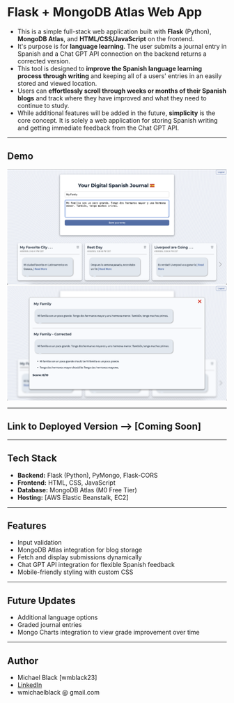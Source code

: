 # Flask + MongoDB Atlas Web App

- This is a simple full-stack web application built with **Flask** (Python), **MongoDB Atlas**, and **HTML/CSS/JavaScript** on the frontend.
- It's purpose is for **language learning**. The user submits a journal entry in Spanish and a Chat GPT API connection on the backend returns a corrected version.
- This tool is designed to **improve the Spanish language learning process through writing** and keeping all of a users' entries in an easily stored and viewed location.
- Users can **effortlessly scroll through weeks or months of their Spanish blogs** and track where they have improved and what they need to continue to study.
- While additional features will be added in the future, **simplicity** is the core concept. It is solely a web application for storing Spanish writing and getting immediate feedback from the Chat GPT API.
---

## Demo

![App Screenshot-1](static/images/post-blog.png)
![App Screenshot-3](static/images/expanded-blog.png)

---

## Link to Deployed Version --> [Coming Soon]

---

## Tech Stack

- **Backend:** Flask (Python), PyMongo, Flask-CORS
- **Frontend:** HTML, CSS, JavaScript
- **Database:** MongoDB Atlas (M0 Free Tier)
- **Hosting:** [AWS Elastic Beanstalk, EC2]

---

## Features

- Input validation
- MongoDB Atlas integration for blog storage
- Fetch and display submissions dynamically
- Chat GPT API integration for flexible Spanish feedback
- Mobile-friendly styling with custom CSS

---

## Future Updates
- Additional language options
- Graded journal entries
- Mongo Charts integration to view grade improvement over time

---

## Author
- Michael Black [wmblack23]
- [LinkedIn](https://www.linkedin.com/in/wmichaelblack/)
- wmichaelblack @ gmail.com


